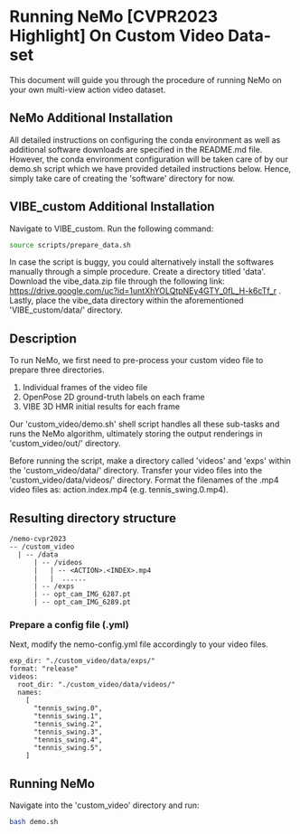 # Running NeMo [CVPR2023 Highlight] On Custom Video Data-set

This document will guide you through the procedure of running NeMo on your own multi-view action video dataset.

## NeMo Additional Installation

All detailed instructions on configuring the conda environment as well as additional software downloads are specified in the README.md file. However, the conda environment configuration will be taken care of by our demo.sh script which we have provided detailed instructions below. Hence, simply take care of creating the 'software' directory for now.

## VIBE_custom Additional Installation

Navigate to VIBE_custom. Run the following command:

```bash
source scripts/prepare_data.sh
```

In case the script is buggy, you could alternatively install the softwares manually through a simple procedure. Create a directory titled 'data'. Download the vibe_data.zip file through the following link: https://drive.google.com/uc?id=1untXhYOLQtpNEy4GTY_0fL_H-k6cTf_r . Lastly, place the vibe_data directory within the aforementioned 'VIBE_custom/data/' directory.

## Description

To run NeMo, we first need to pre-process your custom video file to prepare three directories.

1. Individual frames of the video file
2. OpenPose 2D ground-truth labels on each frame
3. VIBE 3D HMR initial results for each frame

Our 'custom_video/demo.sh' shell script handles all these sub-tasks and runs the NeMo algorithm, ultimately storing the output renderings in 'custom_video/out/' directory.

Before running the script, make a directory called 'videos' and 'exps' within the 'custom_video/data/' directory. Transfer your video files into the 'custom_video/data/videos/' directory. Format the filenames of the .mp4 video files as: action.index.mp4 (e.g. tennis_swing.0.mp4).

## Resulting directory structure

```
/nemo-cvpr2023
-- /custom_video
  | -- /data
      | -- /videos
      |   | -- <ACTION>.<INDEX>.mp4
      |   |  ......
      | -- /exps
      | -- opt_cam_IMG_6287.pt
      | -- opt_cam_IMG_6289.pt
```

### Prepare a config file (.yml)

Next, modify the nemo-config.yml file accordingly to your video files.

```
exp_dir: "./custom_video/data/exps/"
format: "release"
videos:
  root_dir: "./custom_video/data/videos/"
  names:
    [
      "tennis_swing.0",
      "tennis_swing.1",
      "tennis_swing.2",
      "tennis_swing.3",
      "tennis_swing.4",
      "tennis_swing.5",
    ]
```

## Running NeMo

Navigate into the 'custom_video' directory and run:

```bash
bash demo.sh
```
